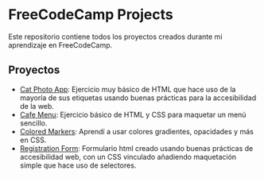 # FreeCodeCamp Projects

Este repositorio contiene todos los proyectos creados durante mi aprendizaje en FreeCodeCamp.

## Proyectos

- [Cat Photo App](html-css/1.cat-photo-app): Ejercicio muy básico de HTML que hace uso de la mayoría de sus etiquetas usando buenas prácticas para la accesibilidad de la web.
- [Cafe Menu](html-css/2.cat-photo-app): Ejercicio básico de HTML y CSS para maquetar un menú sencillo.
- [Colored Markers](html-css/3.colored-markers): Aprendí a usar colores gradientes, opacidades y más en CSS.
- [Registration Form](html-css/4.registration-form): Formulario html creado usando buenas prácticas de accesibilidad web, con un CSS vinculado añadiendo maquetación simple que hace uso de selectores.
